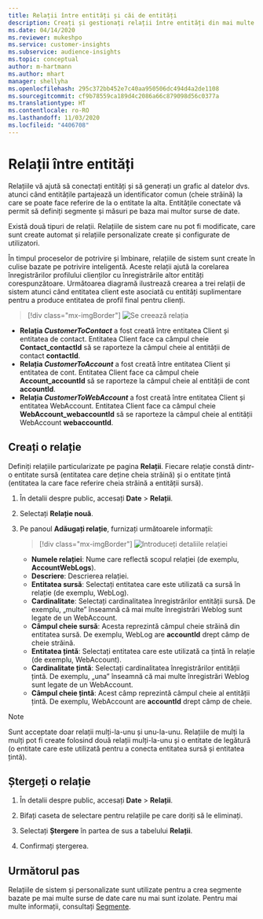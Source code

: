 ```yaml
---
title: Relații între entități și căi de entități
description: Creați și gestionați relații între entități din mai multe surse de date.
ms.date: 04/14/2020
ms.reviewer: mukeshpo
ms.service: customer-insights
ms.subservice: audience-insights
ms.topic: conceptual
author: m-hartmann
ms.author: mhart
manager: shellyha
ms.openlocfilehash: 295c372bb452e7c40aa950506dc494d4a2de1108
ms.sourcegitcommit: cf9b78559ca189d4c2086a66c879098d56c0377a
ms.translationtype: HT
ms.contentlocale: ro-RO
ms.lasthandoff: 11/03/2020
ms.locfileid: "4406708"
---
```

# <a name="relationships-between-entities"></a>Relații între entități

Relațiile vă ajută să conectați entități și să generați un grafic al datelor dvs. atunci când entitățile partajează un identificator comun (cheie străină) la care se poate face referire de la o entitate la alta. Entitățile conectate vă permit să definiți segmente și măsuri pe baza mai multor surse de date.

Există două tipuri de relații. Relațiile de sistem care nu pot fi modificate, care sunt create automat și relațiile personalizate create și configurate de utilizatori.

În timpul proceselor de potrivire și îmbinare, relațiile de sistem sunt create în culise bazate pe potrivire inteligentă. Aceste relații ajută la corelarea înregistrărilor profilului clienților cu înregistrările altor entități corespunzătoare. Următoarea diagramă ilustrează crearea a trei relații de sistem atunci când entitatea client este asociată cu entități suplimentare pentru a produce entitatea de profil final pentru clienți.

> [!div class="mx-imgBorder"]
> ![Se creează relația](media/relationships-entities-merge.png "Se creează relația")

- **Relația *CustomerToContact*** a fost creată între entitatea Client și entitatea de contact. Entitatea Client face ca câmpul cheie **Contact_contactId** să se raporteze la câmpul cheie al entității de contact **contactId**.
- **Relația _CustomerToAccount_** a fost creată între entitatea Client și entitatea de cont. Entitatea Client face ca câmpul cheie **Account_accountId** să se raporteze la câmpul cheie al entității de cont **accountId**.
- **Relația _CustomerToWebAccount_** a fost creată între entitatea Client și entitatea WebAccount. Entitatea Client face ca câmpul cheie **WebAccount_webaccountId** să se raporteze la câmpul cheie al entității WebAccount **webaccountId**.

## <a name="create-a-relationship"></a>Creați o relație

Definiți relațiile particularizate pe pagina **Relații**. Fiecare relație constă dintr-o entitate sursă (entitatea care deține cheia străină) și o entitate țintă (entitatea la care face referire cheia străină a entității sursă).

1. În detalii despre public, accesați **Date** > **Relații**.

2. Selectați **Relație nouă**.

3. Pe panoul **Adăugați relație**, furnizați următoarele informații:

   > [!div class="mx-imgBorder"]
   > ![Introduceți detaliile relației](media/relationships-add.png "Introduceți detaliile relației")

   - **Numele relației**: Nume care reflectă scopul relației (de exemplu, **AccountWebLogs**).
   - **Descriere**: Descrierea relației.
   - **Entitatea sursă**: Selectați entitatea care este utilizată ca sursă în relație (de exemplu, WebLog).
   - **Cardinalitate**: Selectați cardinalitatea înregistrărilor entității sursă. De exemplu, „multe” înseamnă că mai multe înregistrări Weblog sunt legate de un WebAccount.
   - **Câmpul cheie sursă**: Acesta reprezintă câmpul cheie străină din entitatea sursă. De exemplu, WebLog are **accountId** drept câmp de cheie străină.
   - **Entitatea țintă**: Selectați entitatea care este utilizată ca țintă în relație (de exemplu, WebAccount).
   - **Cardinalitate țintă**: Selectați cardinalitatea înregistrărilor entității țintă. De exemplu, „una” înseamnă că mai multe înregistrări Weblog sunt legate de un WebAccount.
   - **Câmpul cheie țintă**: Acest câmp reprezintă câmpul cheie al entității țintă. De exemplu, WebAccount are **accountId** drept câmp de cheie.

> [!NOTE]
> Sunt acceptate doar relații mulți-la-unu și unu-la-unu. Relațiile de mulți la mulți pot fi create folosind două relații mulți-la-unu și o entitate de legătură (o entitate care este utilizată pentru a conecta entitatea sursă și entitatea țintă).

## <a name="delete-a-relationship"></a>Ștergeți o relație

1. În detalii despre public, accesați **Date** > **Relații**.

2. Bifați caseta de selectare pentru relațiile pe care doriți să le eliminați.

3. Selectați **Ștergere** în partea de sus a tabelului **Relații**.

4. Confirmați ștergerea.

## <a name="next-step"></a>Următorul pas

Relațiile de sistem și personalizate sunt utilizate pentru a crea segmente bazate pe mai multe surse de date care nu mai sunt izolate. Pentru mai multe informații, consultați [Segmente](segments.md).
